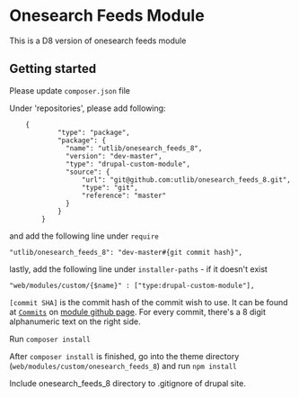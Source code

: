 # Onesearch Feeds Module
This is a D8 version of onesearch feeds module

## Getting started

Please update `composer.json` file 

Under 'repositories', please add following:
```
    {
            "type": "package",
            "package": {
              "name": "utlib/onesearch_feeds_8",
              "version": "dev-master",
              "type": "drupal-custom-module",
              "source": {
                  "url": "git@github.com:utlib/onesearch_feeds_8.git",
                  "type": "git",
                  "reference": "master"
              }
            }
        }
```
and add the following line under `require`
```
"utlib/onesearch_feeds_8": "dev-master#{git commit hash}",
```
lastly, add the following line under `installer-paths` - if it doesn't exist
```
"web/modules/custom/{$name}" : ["type:drupal-custom-module"],
```

`[commit SHA]` is the commit hash of the commit wish to use. It can be found at [`Commits`](https://github.com/utlib/onesearch_feeds_8/commits/master) on [module github page](https://github.com/utlib/onesearch_feeds_8). For every commit, there's a 8 digit alphanumeric text on the right side. 

Run `composer install`

After `composer install` is finished, go into the theme directory (`web/modules/custom/onesearch_feeds_8`) and run `npm install`

Include onesearch_feeds_8 directory to .gitignore of drupal site.
